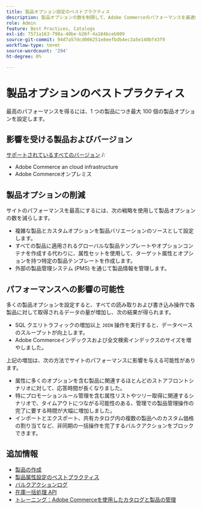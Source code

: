 ```yaml
---
title: 製品オプション設定のベストプラクティス
description: 製品オプションの数を制限して、Adobe Commerceのパフォーマンスを最適化します。
role: Admin
feature: Best Practices, Catalogs
exl-id: 7571a163-798a-40be-b26f-4a184bceb809
source-git-commit: 94d7a57dcd006251e8eefbdb4ec3a5e140bf43f9
workflow-type: tm+mt
source-wordcount: '294'
ht-degree: 0%

---
```


# 製品オプションのベストプラクティス

最高のパフォーマンスを得るには、1 つの製品につき最大 100 個の製品オプションを設定します。

## 影響を受ける製品およびバージョン

[サポートされているすべてのバージョン](../../../release/versions.md) /:

- Adobe Commerce an cloud infrastructure
- Adobe Commerceオンプレミス

## 製品オプションの削減

サイトのパフォーマンスを最高にするには、次の戦略を使用して製品オプションの数を減らします。

- 複雑な製品とカスタムオプションを製品バリエーションのソースとして設定します。
- すべての製品に適用されるグローバルな製品テンプレートやオプションコンテナを作成する代わりに、属性セットを使用して、ターゲット属性とオプションを持つ特定の製品テンプレートを作成します。
- 外部の製品管理システム (PMS) を通じて製品情報を管理します。

## パフォーマンスへの影響の可能性

多くの製品オプションを設定すると、すべての読み取りおよび書き込み操作で各製品に対して取得されるデータの量が増加し、次の結果が得られます。

- SQL クエリトラフィックの増加以上 `JOIN` 操作を実行すると、データベースのスループットが向上します。
- Adobe Commerceインデックスおよび全文検索インデックスのサイズを増やしました。

上記の増加は、次の方法でサイトのパフォーマンスに影響を与える可能性があります。

- 属性に多くのオプションを含む製品に関連するほとんどのストアフロントシナリオに対して、応答時間が長くなりました。
- 特にプロモーションルール管理を含む属性リストやツリー取得に関連するシナリオで、タイムアウトにつながる可能性のある、管理での製品管理操作の完了に要する時間が大幅に増加しました。
- インポートとエクスポート、共有カタログ内の複数の製品へのカスタム価格の割り当てなど、非同期の一括操作を完了するバルクアクションをブロックできます。

## 追加情報

- [製品の作成](https://experienceleague.adobe.com/docs/commerce-admin/catalog/products/product-create.html)
- [製品属性設定のベストプラクティス](product-attributes-and-options.md)
- [バルクアクションログ](https://docs.magento.com/user-guide/system/action-log-bulk-actions.html)
- [在庫一括処理 API](https://developer.adobe.com/commerce/webapi/rest/inventory/bulk-inventory/)
- [トレーニング：Adobe Commerceを使用したカタログと製品の管理](https://learning.adobe.com/catalog/adobe_commerce/cours000000000098643.html)
